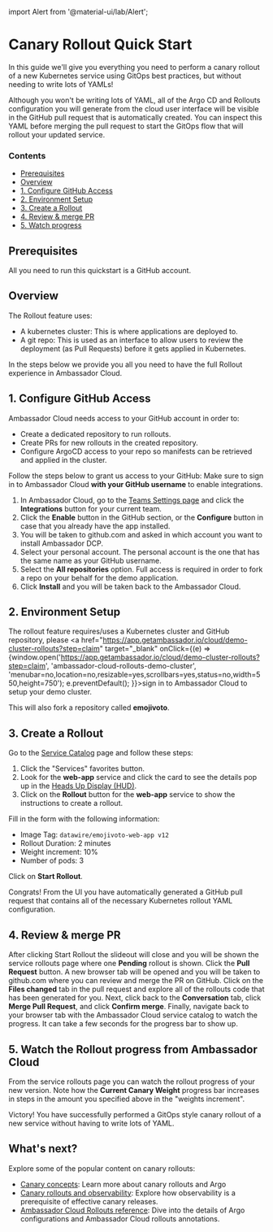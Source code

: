 import Alert from '@material-ui/lab/Alert';

# Canary Rollout Quick Start

In this guide we'll give you everything you need to perform a canary rollout of a new Kubernetes service using GitOps best practices, but without needing to write lots of YAMLs!

  <Alert severity="info">
    Although you won't be writing lots of YAML, all of the Argo CD and Rollouts configuration you will generate from the cloud user interface will be visible in the GitHub pull request that is automatically created. You can inspect this YAML before merging the pull request to start the GitOps flow that will rollout your updated service.
  </Alert>

<div class="docs-article-toc">
<h3>Contents</h3>

- [Prerequisites](#prerequisites)
- [Overview](#overview)
- [1. Configure GitHub Access](#1-configure-github-access)
- [2. Environment Setup](#2-environment-setup)
- [3. Create a Rollout](#3-create-a-rollout)
- [4. Review & merge PR](#4-review--merge-pr)
- [5. Watch progress](#5-watch-the-rollout-progress-from-ambassador-cloud)


</div>

## Prerequisites


All you need to run this quickstart is a GitHub account.


## Overview

The Rollout feature uses:

- A kubernetes cluster: This is where applications are deployed to.
- A git repo: This is used as an interface to allow users to review the deployment (as Pull Requests) before it gets applied in Kubernetes.

In the steps below we provide you all you need to have the full Rollout experience in Ambassador Cloud.

## 1. Configure GitHub Access

Ambassador Cloud needs access to your GitHub account in order to:

- Create a dedicated repository to run rollouts.
- Create PRs for new rollouts in the created repository.
- Configure ArgoCD access to your repo so manifests can be retrieved and applied in the cluster.

Follow the steps below to grant us access to your GitHub:
<Alert severity="warning">
Make sure to sign in to Ambassador Cloud <strong>with your GitHub username</strong> to enable integrations.

</Alert>

1. In Ambassador Cloud, go to the <a href="https://app.getambassador.io/cloud/demo-cluster-rollouts?step=integration" target="_blank">Teams Settings page</a> and click the **Integrations** button for your current team.
1. Click the **Enable** button in the GitHub section, or the **Configure** button in case that you already have the app installed.
1. You will be taken to github.com and asked in which account you want to install Ambassador DCP.
1. Select your personal account. The personal account is the one that has the same name as your GitHub username.
1. Select the **All repositories** option. Full access is required in order to fork a repo on your behalf for the demo application.
1. Click **Install** and you will be taken back to the Ambassador Cloud.

## 2. Environment Setup

The rollout feature requires/uses a Kubernetes cluster and GitHub repository, please <a href="https://app.getambassador.io/cloud/demo-cluster-rollouts?step=claim" target="_blank" onClick={(e) => {window.open('https://app.getambassador.io/cloud/demo-cluster-rollouts?step=claim', 'ambassador-cloud-rollouts-demo-cluster', 'menubar=no,location=no,resizable=yes,scrollbars=yes,status=no,width=550,height=750'); e.preventDefault(); }}>sign in to Ambassador Cloud to setup your demo cluster.</a>

This will also fork a repository called **emojivoto**.

## 3. Create a Rollout
Go to the <a href="https://app.getambassador.io/cloud/services" target="_blank">Service Catalog</a> page and follow these steps:

1. Click the "Services" favorites button.
1. Look for the **web-app** service and click the card to see the details pop up in the <a href="/docs/cloud/latest/service-catalog/concepts/hud/">Heads Up Display (HUD)</a>.
1. Click on the **Rollout** button for the **web-app** service to show the instructions to create a rollout.

Fill in the form with the following information:

- Image Tag: `datawire/emojivoto-web-app v12`
- Rollout Duration: 2 minutes
- Weight increment: 10%
- Number of pods: 3

Click on **Start Rollout**.

<Alert severity="success">Congrats! From the UI you have automatically generated a GitHub pull request that contains all of the necessary Kubernetes rollout YAML configuration.</Alert>

## 4. Review & merge PR

After clicking Start Rollout the slideout will close and you will be shown the service rollouts page where one **Pending** rollout is shown.
Click the **Pull Request** button.
A new browser tab will be opened and you will be taken to github.com where you can review and merge the PR on GitHub.
Click on the **Files changed** tab in the pull request and explore all of the rollouts code that has been generated for you.
Next, click back to the **Conversation** tab, click **Merge Pull Request**, and click **Confirm merge**.
Finally, navigate back to your browser tab with the Ambassador Cloud service catalog to watch the progress. It can take a few seconds for the progress bar to show up.

## 5. Watch the Rollout progress from Ambassador Cloud

From the service rollouts page you can watch the rollout progress of your new version.
Note how the **Current Canary Weight** progress bar increases in steps in the amount you specified above in the "weights increment".

<Alert severity="success">Victory! You have successfully performed a GitOps style canary rollout of a new service without having to write lots of YAML.</Alert>

## What's next?

Explore some of the popular content on canary rollouts:

- [Canary concepts](../../../../argo/latest/concepts/canary/): Learn more about canary rollouts and Argo
- [Canary rollouts and observability](../../../../argo/latest/howtos/observability/): Explore how observability is a prerequisite of effective canary releases.
- [Ambassador Cloud Rollouts reference](../../../../argo/latest/reference/ambassador-cloud-rollouts/): Dive into the details of Argo configurations and Ambassador Cloud rollouts annotations.
